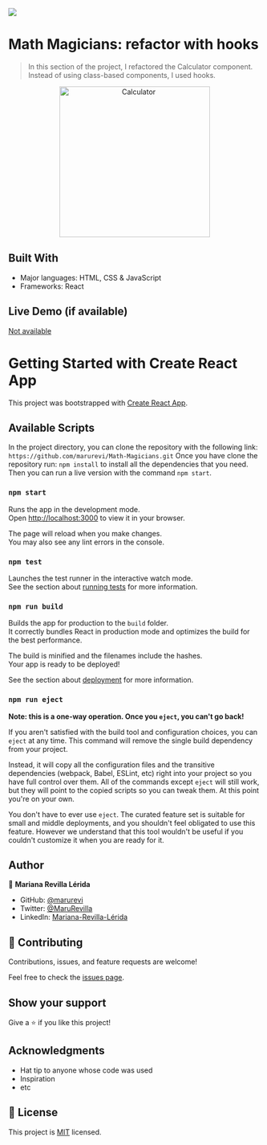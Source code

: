 ![](https://img.shields.io/badge/Microverse-blueviolet)

# Math Magicians: refactor with hooks

>In this section of the project, I refactored the Calculator component. Instead of using class-based components, I used hooks.

<p align="center">
  <img src="https://github.com/microverseinc/curriculum-react-redux/blob/main/math-magicians/images/calculator.png" alt="Calculator" width="300px" />
</p>

## Built With

- Major languages: HTML, CSS & JavaScript
- Frameworks: React

## Live Demo (if available)

[Not available](https://livedemo.com)

# Getting Started with Create React App

This project was bootstrapped with [Create React App](https://github.com/facebook/create-react-app).

## Available Scripts

In the project directory, you can clone the repository with the following link:
`https://github.com/marurevi/Math-Magicians.git`
 Once you have clone the repository run:
 `npm install`
 to install all the dependencies that you need.
 Then you can run a live version with the command `npm start`.

### `npm start`

Runs the app in the development mode.\
Open [http://localhost:3000](http://localhost:3000) to view it in your browser.

The page will reload when you make changes.\
You may also see any lint errors in the console.

### `npm test`

Launches the test runner in the interactive watch mode.\
See the section about [running tests](https://facebook.github.io/create-react-app/docs/running-tests) for more information.

### `npm run build`

Builds the app for production to the `build` folder.\
It correctly bundles React in production mode and optimizes the build for the best performance.

The build is minified and the filenames include the hashes.\
Your app is ready to be deployed!

See the section about [deployment](https://facebook.github.io/create-react-app/docs/deployment) for more information.

### `npm run eject`

**Note: this is a one-way operation. Once you `eject`, you can't go back!**

If you aren't satisfied with the build tool and configuration choices, you can `eject` at any time. This command will remove the single build dependency from your project.

Instead, it will copy all the configuration files and the transitive dependencies (webpack, Babel, ESLint, etc) right into your project so you have full control over them. All of the commands except `eject` will still work, but they will point to the copied scripts so you can tweak them. At this point you're on your own.

You don't have to ever use `eject`. The curated feature set is suitable for small and middle deployments, and you shouldn't feel obligated to use this feature. However we understand that this tool wouldn't be useful if you couldn't customize it when you are ready for it.

## Author

👤 **Mariana Revilla Lérida**

- GitHub: [@marurevi](https://github.com/marurevi)
- Twitter: [@MaruRevilla](https://twitter.com/MaruRevilla)
- LinkedIn: [Mariana-Revilla-Lérida](https://linkedin.com/in/mariana-revilla-l%C3%A9rida-a12aba143)

## 🤝 Contributing

Contributions, issues, and feature requests are welcome!

Feel free to check the [issues page](../../issues/).

## Show your support

Give a ⭐️ if you like this project!

## Acknowledgments

- Hat tip to anyone whose code was used
- Inspiration
- etc

## 📝 License

This project is [MIT](./LICENCE) licensed.

